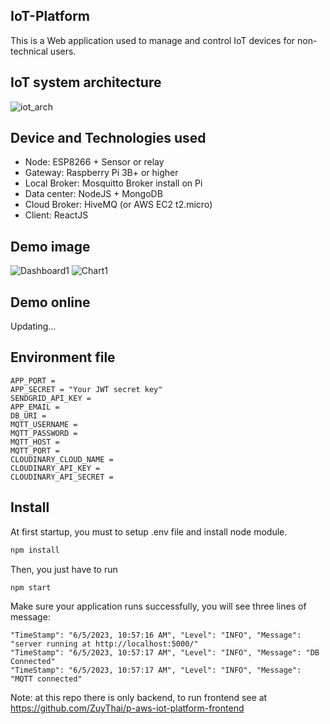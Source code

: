 ﻿## IoT-Platform
This is a Web application used to manage and control IoT devices for non-technical users.
## IoT system architecture
![iot_arch](https://github.com/ZuyThai/Backend-IoT-Platform/assets/114822142/a215d0b7-ef2b-4ffa-96c0-1bc2cd51e314)
## Device and Technologies used 
- Node: ESP8266 + Sensor or relay
- Gateway: Raspberry Pi 3B+ or higher
- Local Broker: Mosquitto Broker install on Pi
- Data center: NodeJS + MongoDB
- Cloud Broker: HiveMQ (or AWS EC2 t2.micro)
- Client: ReactJS
## Demo image
![Dashboard1](https://github.com/ZuyThai/Backend-IoT-Platform/assets/114822142/ef32d98c-b78a-43fd-9468-27e35797a911)
![Chart1](https://github.com/ZuyThai/Backend-IoT-Platform/assets/114822142/ff6510b0-150d-4077-ae53-e02c0176fe69)
## Demo online
Updating...
## Environment file
```Node
APP_PORT = 
APP_SECRET = "Your JWT secret key"
SENDGRID_API_KEY = 
APP_EMAIL = 
DB_URI = 
MQTT_USERNAME = 
MQTT_PASSWORD = 
MQTT_HOST = 
MQTT_PORT =  
CLOUDINARY_CLOUD_NAME = 
CLOUDINARY_API_KEY = 
CLOUDINARY_API_SECRET =
```
## Install
At first startup, you must to setup .env file and install node module.
```bash
npm install
```
Then, you just have to run
```bash
npm start
```
Make sure your application runs successfully, you will see three lines of message:
```
"TimeStamp": "6/5/2023, 10:57:16 AM", "Level": "INFO", "Message": "server running at http://localhost:5000/"
"TimeStamp": "6/5/2023, 10:57:17 AM", "Level": "INFO", "Message": "DB Connected"
"TimeStamp": "6/5/2023, 10:57:17 AM", "Level": "INFO", "Message": "MQTT connected"
```
Note: at this repo there is only backend, to run frontend see at https://github.com/ZuyThai/p-aws-iot-platform-frontend
